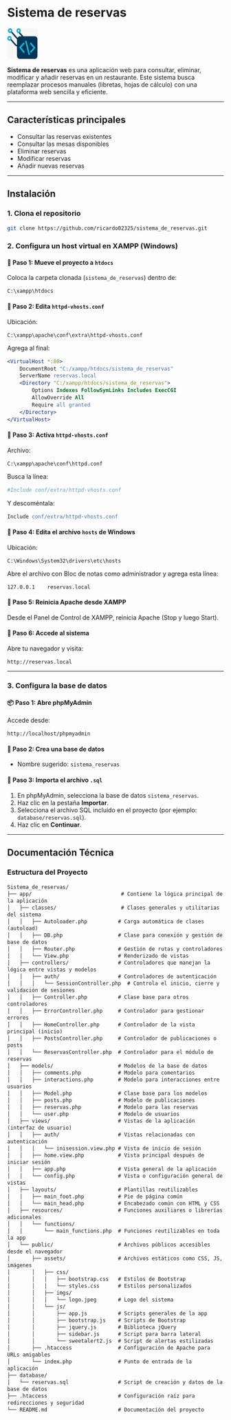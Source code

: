 # Sistema de reservas

![Logo](app/public/assets/imgs/logo.jpeg)

**Sistema de reservas** es una aplicación web para consultar, eliminar, modificar y añadir reservas en un restaurante. Este sistema busca reemplazar procesos manuales (libretas, hojas de cálculo) con una plataforma web sencilla y eficiente.

---

## Características principales

- Consultar las reservas existentes
- Consultar las mesas disponibles
- Eliminar reservas
- Modificar reservas
- Añadir nuevas reservas

---

## Instalación

### 1. Clona el repositorio
```bash
git clone https://github.com/ricardo02325/sistema_de_reservas.git
```

### 2. Configura un host virtual en XAMPP (Windows)

#### 🧰 Paso 1: Mueve el proyecto a `htdocs`
Coloca la carpeta clonada (`sistema_de_reservas`) dentro de:
```
C:\xampp\htdocs
```

#### 🧰 Paso 2: Edita `httpd-vhosts.conf`
Ubicación:
```
C:\xampp\apache\conf\extra\httpd-vhosts.conf
```

Agrega al final:
```apache
<VirtualHost *:80>
    DocumentRoot "C:/xampp/htdocs/sistema_de_reservas"
    ServerName reservas.local
    <Directory "C:/xampp/htdocs/sistema_de_reservas">
        Options Indexes FollowSymLinks Includes ExecCGI
        AllowOverride All
        Require all granted
    </Directory>
</VirtualHost>
```

#### 🧰 Paso 3: Activa `httpd-vhosts.conf`
Archivo:
```
C:\xampp\apache\conf\httpd.conf
```

Busca la línea:
```apache
#Include conf/extra/httpd-vhosts.conf
```

Y descoméntala:
```apache
Include conf/extra/httpd-vhosts.conf
```

#### 🧰 Paso 4: Edita el archivo `hosts` de Windows
Ubicación:
```
C:\Windows\System32\drivers\etc\hosts
```

Abre el archivo con Bloc de notas como administrador y agrega esta línea:
```
127.0.0.1    reservas.local
```

#### 🧰 Paso 5: Reinicia Apache desde XAMPP
Desde el Panel de Control de XAMPP, reinicia Apache (Stop y luego Start).

#### 🧰 Paso 6: Accede al sistema
Abre tu navegador y visita:
```
http://reservas.local
```

---

### 3. Configura la base de datos

#### 📦 Paso 1: Abre **phpMyAdmin**
Accede desde:
```
http://localhost/phpmyadmin
```

#### 📂 Paso 2: Crea una base de datos
- Nombre sugerido: `sistema_reservas`

#### 🧾 Paso 3: Importa el archivo `.sql`
1. En phpMyAdmin, selecciona la base de datos `sistema_reservas`.
2. Haz clic en la pestaña **Importar**.
3. Selecciona el archivo SQL incluido en el proyecto (por ejemplo: `database/reservas.sql`).
4. Haz clic en **Continuar**.

---

## Documentación Técnica

### Estructura del Proyecto
```
Sistema_de_reservas/
├── app/                             # Contiene la lógica principal de la aplicación
│   ├── classes/                     # Clases generales y utilitarias del sistema
│   │   ├── Autoloader.php          # Carga automática de clases (autoload)
│   │   ├── DB.php                  # Clase para conexión y gestión de base de datos
│   │   ├── Router.php              # Gestión de rutas y controladores
│   │   └── View.php                # Renderizado de vistas
│   ├── controllers/                # Controladores que manejan la lógica entre vistas y modelos
│   │   ├── auth/                   # Controladores de autenticación
│   │   │   └── SessionController.php  # Controla el inicio, cierre y validación de sesiones
│   │   ├── Controller.php          # Clase base para otros controladores
│   │   ├── ErrorController.php     # Controlador para gestionar errores
│   │   ├── HomeController.php      # Controlador de la vista principal (inicio)
│   │   ├── PostsController.php     # Controlador de publicaciones o posts
│   │   └── ReservasController.php  # Controlador para el módulo de reservas
│   ├── models/                     # Modelos de la base de datos
│   │   ├── comments.php            # Modelo para comentarios
│   │   ├── interactions.php        # Modelo para interacciones entre usuarios
│   │   ├── Model.php               # Clase base para los modelos
│   │   ├── posts.php               # Modelo de publicaciones
│   │   ├── reservas.php            # Modelo para las reservas
│   │   └── user.php                # Modelo de usuarios
│   ├── views/                      # Vistas de la aplicación (interfaz de usuario)
│   │   ├── auth/                   # Vistas relacionadas con autenticación
│   │   │   └── inisession.view.php # Vista de inicio de sesión
│   │   ├── home.view.php           # Vista principal después de iniciar sesión
│   │   ├── app.php                 # Vista general de la aplicación
│   │   └── config.php              # Vista o configuración general de vistas
│   ├── layouts/                    # Plantillas reutilizables
│   │   ├── main_foot.php           # Pie de página común
│   │   └── main_head.php           # Encabezado común con HTML y CSS
│   ├── resources/                  # Funciones auxiliares o librerías adicionales
│   │   └── functions/
│   │       └── main_functions.php  # Funciones reutilizables en toda la app
│   └── public/                     # Archivos públicos accesibles desde el navegador
│       ├── assets/                 # Archivos estáticos como CSS, JS, imágenes
│       │   ├── css/
│       │   │   ├── bootstrap.css   # Estilos de Bootstrap
│       │   │   └── styles.css      # Estilos personalizados
│       │   ├── imgs/
│       │   │   └── logo.jpeg       # Logo del sistema
│       │   └── js/
│       │       ├── app.js          # Scripts generales de la app
│       │       ├── bootstrap.js    # Scripts de Bootstrap
│       │       ├── jquery.js       # Biblioteca jQuery
│       │       ├── sidebar.js      # Script para barra lateral
│       │       └── sweetalert2.js  # Script de alertas estilizadas
│       ├── .htaccess               # Configuración de Apache para URLs amigables
│       └── index.php               # Punto de entrada de la aplicación
├── database/
│   └── reservas.sql                # Script de creación y datos de la base de datos
├── .htaccess                       # Configuración raíz para redirecciones y seguridad
└── README.md                       # Documentación del proyecto
```